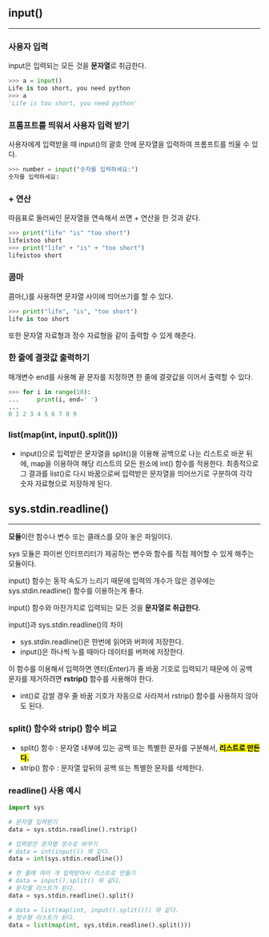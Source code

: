 ## **input()**
---
### 사용자 입력
input은 입력되는 모든 것을 **문자열**로 취급한다.
```python
>>> a = input()
Life is too short, you need python
>>> a
'Life is too short, you need python'
```

### 프롬프트를 띄워서 사용자 입력 받기
사용자에게 입력받을 때 input()의 괄호 안에 문자열을 입력하여 프롬프트를 띄울 수 있다.
```python
>>> number = input("숫자를 입력하세요:")
숫자를 입력하세요:
```

### + 연산
따음표로 둘러싸인 문자열을 연속해서 쓰면 + 연산을 한 것과 같다.
```python
>>> print("life" "is" "too short")
lifeistoo short
>>> print("life" + "is" + "too short")
lifeistoo short
```

### 콤마
콤마(,)를 사용하면 문자열 사이에 띄어쓰기를 할 수 있다.
```python
>>> print("life", "is", "too short")
life is too short
```
또한 문자열 자료형과 정수 자료형을 같이 출력할 수 있게 해준다.

### 한 줄에 결괏값 출력하기
매개변수 end를 사용해 끝 문자를 지정하면 한 줄에 결괏값을 이어서 출력할 수 있다.
```python
>>> for i in range(10):
...     print(i, end=' ')
...
0 1 2 3 4 5 6 7 8 9
```

### list(map(int, input().split()))
- input()으로 입력받은 문자열을 split()을 이용해 공백으로 나눈 리스트로 바꾼 뒤에, map을 이용하여 해당 리스트의 모든 원소에 int() 함수를 적용한다. 최종적으로 그 결과를 list()로 다시 바꿈으로써 입력받은 문자열을 띄어쓰기로 구분하여 각각 숫자 자료형으로 저장하게 된다.

## **sys.stdin.readline()**
---
**모듈**이란 함수나 변수 또는 클래스를 모아 놓은 파일이다.

sys 모듈은 파이썬 인터프리터가 제공하는 변수와 함수를 직접 제어할 수 있게 해주는 모듈이다.

input() 함수는 동작 속도가 느리기 때문에 입력의 개수가 많은 경우에는 sys.stdin.readline() 함수를 이용하는게 좋다.

input() 함수와 마찬가지로 입력되는 모든 것을 **문자열로 취급한다.**

input()과 sys.stdin.readline()의 차이
- sys.stdin.readline()은 한번에 읽어와 버퍼에 저장한다.
- input()은 하나씩 누를 때마다 데이터를 버퍼에 저장한다.

이 함수를 이용해서 입력하면 엔터(Enter)가 줄 바꿈 기호로 입력되기 때문에 이 공백 문자를 제거하려면 **rstrip()** 함수를 사용해야 한다.
- int()로 감쌀 경우 줄 바꿈 기호가 자동으로 사라져서 rstrip() 함수를 사용하지 않아도 된다.

### split() 함수와 strip() 함수 비교
- split() 함수 : 문자열 내부에 있는 공백 또는 특별한 문자를 구분해서, <mark>**리스트로 만든다.**</mark>
- strip() 함수 : 문자열 앞뒤의 공백 또는 특별한 문자를 삭제한다.

### readline() 사용 예시
```python
import sys

# 문자열 입력받기
data = sys.stdin.readline().rstrip()

# 입력받은 문자열 정수로 바꾸기
# data = int(input()) 와 같다.
data = int(sys.stdin.readline())

# 한 줄에 여러 개 입력받아서 리스트로 만들기
# data = input().split() 와 같다.
# 문자열 리스트가 된다.
data = sys.stdin.readline().split()

# data = list(map(int, input().split())) 와 같다.
# 정수형 리스트가 된다.
data = list(map(int, sys.stdin.readline().split()))
```